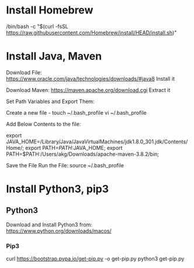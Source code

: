 # Install Homebrew
/bin/bash -c "$(curl -fsSL https://raw.githubusercontent.com/Homebrew/install/HEAD/install.sh)"

# Install Java, Maven

Download File: https://www.oracle.com/java/technologies/downloads/#java8
Install it

Download Maven: https://maven.apache.org/download.cgi
Extract it

Set Path Variables and Export Them:

Create a new file - touch ~/.bash_profile
                    vi ~/.bash_profile
                    
Add Below Contents to the file:        

export JAVA_HOME=/Library/Java/JavaVirtualMachines/jdk1.8.0_301.jdk/Contents/Home/;
export PATH=$PATH:$JAVA_HOME;
export PATH=$PATH:/Users/akg/Downloads/apache-maven-3.8.2/bin;

Save the File
Run the File: source ~/.bash_profile

# Install Python3, pip3

## Python3

Download and Install Python3 from: https://www.python.org/downloads/macos/

### Pip3
curl https://bootstrap.pypa.io/get-pip.py -o get-pip.py
python3 get-pip.py

